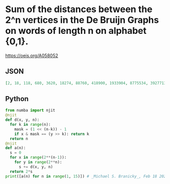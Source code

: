 # Sum of the distances between the 2^n vertices in the De Bruijn Graphs on words of length n on alphabet \{0,1\}\.
https://oeis.org/A058052
## JSON
```JSON
[2, 18, 118, 680, 3620, 18274, 88760, 418900, 1933904, 8775534, 39277136, 173843142, 762388102, 3317784992, 14344443516, 61671799608, 263865053452, 1124175400716, 4771570406736, 20185774001256, 85141101913670]
```
## Python
```Python
from numba import njit
@njit
def d(x, y, n):
  for k in range(n):
    mask = (1 << (n-k)) - 1
    if x & mask == (y >> k): return k
  return n
@njit
def a(n):
  s = 0
  for x in range(2**(n-1)):
    for y in range(2**n):
      s += d(x, y, n)
  return 2*s
print([a(n) for n in range(1, 15)]) # _Michael S. Branicky_, Feb 18 2021
```
